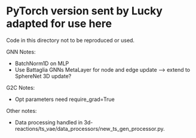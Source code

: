 # PyTorch version sent by Lucky adapted for use here

Code in this directory not to be reproduced or used.

GNN Notes:
   - BatchNorm1D on MLP
   - Use Battaglia GNNs MetaLayer for node and edge update --> extend to SphereNet 3D update?

G2C Notes:
   - Opt parameters need require_grad=True

Other notes:
   - Data processing handled in 3d-reactions/ts_vae/data_processors/new_ts_gen_processor.py.